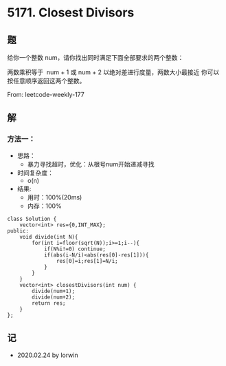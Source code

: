 # 5171. Closest Divisors

## 题

给你一个整数 num，请你找出同时满足下面全部要求的两个整数：

两数乘积等于  num + 1 或 num + 2
以绝对差进行度量，两数大小最接近
你可以按任意顺序返回这两个整数。

From: leetcode-weekly-177

## 解

### 方法一：
- 思路：
  - 暴力寻找超时，优化：从根号num开始递减寻找
- 时间复杂度：
  - o(n)
- 结果:
  - 用时：100%(20ms)
  - 内存：100%
```
class Solution {
    vector<int> res={0,INT_MAX};
public:
    void divide(int N){
        for(int i=floor(sqrt(N));i>=1;i--){
            if(N%i!=0) continue;
            if(abs(i-N/i)<abs(res[0]-res[1])){
                res[0]=i;res[1]=N/i;
            }
        }
    }
    vector<int> closestDivisors(int num) {
        divide(num+1);
        divide(num+2);
        return res;
    }
};
```

## 记

- 2020.02.24 by lorwin
